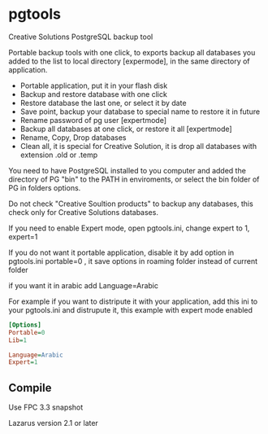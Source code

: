 # pgtools

Creative Solutions PostgreSQL backup tool

Portable backup tools with one click, to exports backup all databases you added to the list to local directory [expermode], in the same directory of application.

- Portable application, put it in your flash disk
- Backup and restore database with one click
- Restore database the last one, or select it by date
- Save point, backup your database to special name to restore it in future
- Rename password of pg user [expertmode]
- Backup all databases at one click, or restore it all [expertmode]
- Rename, Copy, Drop databases
- Clean all, it is special for Creative Solution, it is drop all databases with extension .old or .temp

You need to have PostgreSQL installed to you computer and added the directory of PG "bin" to the PATH in enviroments, or select the bin folder of PG in folders options.

Do not check "Creative Soultion products" to backup any databases, this check only for Creative Solutions databases.

If you need to enable Expert mode, open pgtools.ini, change expert to 1, expert=1

If you do not want it portable application, disable it by add option in pgtools.ini portable=0 , it save options in roaming folder instead of current folder

if you want it in arabic add Language=Arabic

For example if you want to distripute it with your application, add this ini to your pgtools.ini and distrupute it, this example with expert mode enabled

```ini
[Options]
Portable=0
Lib=1

Language=Arabic
Expert=1
```

## Compile

Use FPC 3.3 snapshot

Lazarus version 2.1 or later

